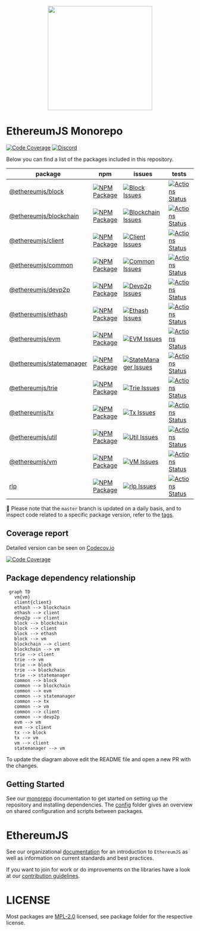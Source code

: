 <p align="center">
  <img src="https://user-images.githubusercontent.com/47108/78779352-d0839500-796a-11ea-9468-fd2a0b3fe1ef.png" width=280>
</p>

# EthereumJS Monorepo

[![Code Coverage][coverage-badge]][coverage-link]
[![Discord][discord-badge]][discord-link]

Below you can find a list of the packages included in this repository.

| package                                          | npm                                                             | issues                                                                        | tests                                                                      | coverage                                                                    |
| ------------------------------------------------ | --------------------------------------------------------------- | ----------------------------------------------------------------------------- | -------------------------------------------------------------------------- | --------------------------------------------------------------------------- |
| [@ethereumjs/block][block-package]               | [![NPM Package][block-npm-badge]][block-npm-link]               | [![Block Issues][block-issues-badge]][block-issues-link]                      | [![Actions Status][block-actions-badge]][block-actions-link]               | [![Code Coverage][block-coverage-badge]][block-coverage-link]               |
| [@ethereumjs/blockchain][blockchain-package]     | [![NPM Package][blockchain-npm-badge]][blockchain-npm-link]     | [![Blockchain Issues][blockchain-issues-badge]][blockchain-issues-link]       | [![Actions Status][blockchain-actions-badge]][blockchain-actions-link]     | [![Code Coverage][blockchain-coverage-badge]][blockchain-coverage-link]     |
| [@ethereumjs/client][client-package]             | [![NPM Package][client-npm-badge]][client-npm-link]             | [![Client Issues][client-issues-badge]][client-issues-link]                   | [![Actions Status][client-actions-badge]][client-actions-link]             | [![Code Coverage][client-coverage-badge]][client-coverage-link]             |
| [@ethereumjs/common][common-package]             | [![NPM Package][common-npm-badge]][common-npm-link]             | [![Common Issues][common-issues-badge]][common-issues-link]                   | [![Actions Status][common-actions-badge]][common-actions-link]             | [![Code Coverage][common-coverage-badge]][common-coverage-link]             |
| [@ethereumjs/devp2p][devp2p-package]             | [![NPM Package][devp2p-npm-badge]][devp2p-npm-link]             | [![Devp2p Issues][devp2p-issues-badge]][devp2p-issues-link]                   | [![Actions Status][devp2p-actions-badge]][devp2p-actions-link]             | [![Code Coverage][devp2p-coverage-badge]][devp2p-coverage-link]             |
| [@ethereumjs/ethash][ethash-package]             | [![NPM Package][ethash-npm-badge]][ethash-npm-link]             | [![Ethash Issues][ethash-issues-badge]][ethash-issues-link]                   | [![Actions Status][ethash-actions-badge]][ethash-actions-link]             | [![Code Coverage][ethash-coverage-badge]][ethash-coverage-link]             |
| [@ethereumjs/evm][evm-package]                  | [![NPM Package][evm-npm-badge]][evm-npm-link]                 | [![EVM Issues][evm-issues-badge]][evm-issues-link]                         | [![Actions Status][evm-actions-badge]][evm-actions-link]                 | [![Code Coverage][evm-coverage-badge]][evm-coverage-link]                 |
| [@ethereumjs/statemanager][statemanager-package] | [![NPM Package][statemanager-npm-badge]][statemanager-npm-link] | [![StateManager Issues][statemanager-issues-badge]][statemanager-issues-link] | [![Actions Status][statemanager-actions-badge]][statemanager-actions-link] | [![Code Coverage][statemanager-coverage-badge]][statemanager-coverage-link] |
| [@ethereumjs/trie][trie-package]             | [![NPM Package][trie-npm-badge]][trie-npm-link]                 | [![Trie Issues][trie-issues-badge]][trie-issues-link]                         | [![Actions Status][trie-actions-badge]][trie-actions-link]                 | [![Code Coverage][trie-coverage-badge]][trie-coverage-link]                 |
| [@ethereumjs/tx][tx-package]                     | [![NPM Package][tx-npm-badge]][tx-npm-link]                     | [![Tx Issues][tx-issues-badge]][tx-issues-link]                               | [![Actions Status][tx-actions-badge]][tx-actions-link]                     | [![Code Coverage][tx-coverage-badge]][tx-coverage-link]                     |
| [@ethereumjs/util][util-package]                  | [![NPM Package][util-npm-badge]][util-npm-link]                 | [![Util Issues][util-issues-badge]][util-issues-link]                         | [![Actions Status][util-actions-badge]][util-actions-link]                 | [![Code Coverage][util-coverage-badge]][util-coverage-link]                 |
| [@ethereumjs/vm][vm-package]                     | [![NPM Package][vm-npm-badge]][vm-npm-link]                     | [![VM Issues][vm-issues-badge]][vm-issues-link]                               | [![Actions Status][vm-actions-badge]][vm-actions-link]                     | [![Code Coverage][vm-coverage-badge]][vm-coverage-link]                     |
| [rlp][rlp-package]                               | [![NPM Package][rlp-npm-badge]][rlp-npm-link]                   | [![rlp Issues][rlp-issues-badge]][rlp-issues-link]                            | [![Actions Status][rlp-actions-badge]][rlp-actions-link]                   | [![Code Coverage][rlp-coverage-badge]][rlp-coverage-link]                   |

🚧 Please note that the `master` branch is updated on a daily basis, and to inspect code related to a specific package version, refer to the [tags](https://github.com/ethereumjs/ethereumjs-monorepo/tags).

## Coverage report

Detailed version can be seen on [Codecov.io][coverage-link]

[![Code Coverage](https://codecov.io/gh/ethereumjs/ethereumjs-monorepo/branch/master/graphs/icicle.svg)][coverage-link]

## Package dependency relationship

```mermaid
 graph TD
   vm{vm}
   client{client}
   ethash --> blockchain
   ethash --> client
   devp2p --> client
   block --> blockchain
   block --> client
   block --> ethash
   block --> vm
   blockchain --> client
   blockchain --> vm
   trie --> client
   trie --> vm
   trie --> block
   trie --> blockchain
   trie --> statemanager
   common --> block
   common --> blockchain
   common --> evm
   common --> statemanager
   common --> tx
   common --> vm
   common --> client
   common --> devp2p
   evm --> vm
   evm --> client
   tx --> block
   tx --> vm
   vm --> client
   statemanager --> vm
```

To update the diagram above edit the README file and open a new PR with the changes.

## Getting Started

See our [monorepo](config/MONOREPO.md) documentation to get started on setting up the repository and installing dependencies. The [config](config/) folder gives an overview on shared configuration and scripts between packages.

# EthereumJS

See our organizational [documentation](https://ethereumjs.readthedocs.io) for an introduction to `EthereumJS` as well as information on current standards and best practices.

If you want to join for work or do improvements on the libraries have a look at our [contribution guidelines](https://ethereumjs.readthedocs.io/en/latest/contributing.html).

# LICENSE

Most packages are [MPL-2.0](<https://tldrlegal.com/license/mozilla-public-license-2.0-(mpl-2)>) licensed, see package folder for the respective license.

[coverage-badge]: https://codecov.io/gh/ethereumjs/ethereumjs-monorepo/branch/master/graph/badge.svg
[coverage-link]: https://codecov.io/gh/ethereumjs/ethereumjs-monorepo
[discord-badge]: https://img.shields.io/static/v1?logo=discord&label=discord&message=Join&color=blue
[discord-link]: https://discord.gg/TNwARpR
[stackexchange-badge]: https://img.shields.io/badge/ethereumjs-stackexchange-brightgreen
[stackexchange-link]: https://ethereum.stackexchange.com/questions/tagged/ethereumjs
[block-package]: ./packages/block
[block-npm-badge]: https://img.shields.io/npm/v/@ethereumjs/block.svg
[block-npm-link]: https://www.npmjs.com/package/@ethereumjs/block
[block-issues-badge]: https://img.shields.io/github/issues/ethereumjs/ethereumjs-monorepo/package:%20block?label=issues
[block-issues-link]: https://github.com/ethereumjs/ethereumjs-monorepo/issues?q=is%3Aopen+is%3Aissue+label%3A"package%3A+block"
[block-actions-badge]: https://github.com/ethereumjs/ethereumjs-monorepo/workflows/Block/badge.svg
[block-actions-link]: https://github.com/ethereumjs/ethereumjs-monorepo/actions?query=workflow%3A%22Block%22
[block-coverage-badge]: https://codecov.io/gh/ethereumjs/ethereumjs-monorepo/branch/master/graph/badge.svg?flag=block
[block-coverage-link]: https://codecov.io/gh/ethereumjs/ethereumjs-monorepo/tree/master/packages/block
[blockchain-package]: ./packages/blockchain
[blockchain-npm-badge]: https://img.shields.io/npm/v/@ethereumjs/blockchain.svg
[blockchain-npm-link]: https://www.npmjs.com/package/@ethereumjs/blockchain
[blockchain-issues-badge]: https://img.shields.io/github/issues/ethereumjs/ethereumjs-monorepo/package:%20blockchain?label=issues
[blockchain-issues-link]: https://github.com/ethereumjs/ethereumjs-monorepo/issues?q=is%3Aopen+is%3Aissue+label%3A"package%3A+blockchain"
[blockchain-actions-badge]: https://github.com/ethereumjs/ethereumjs-monorepo/workflows/Blockchain/badge.svg
[blockchain-actions-link]: https://github.com/ethereumjs/ethereumjs-monorepo/actions?query=workflow%3A%22Blockchain%22
[blockchain-coverage-badge]: https://codecov.io/gh/ethereumjs/ethereumjs-monorepo/branch/master/graph/badge.svg?flag=blockchain
[blockchain-coverage-link]: https://codecov.io/gh/ethereumjs/ethereumjs-monorepo/tree/master/packages/blockchain
[client-package]: ./packages/client
[client-npm-badge]: https://img.shields.io/npm/v/@ethereumjs/client.svg
[client-npm-link]: https://www.npmjs.com/package/@ethereumjs/client
[client-issues-badge]: https://img.shields.io/github/issues/ethereumjs/ethereumjs-monorepo/package:%20client?label=issues
[client-issues-link]: https://github.com/ethereumjs/ethereumjs-monorepo/issues?q=is%3Aopen+is%3Aissue+label%3A"package%3A+client"
[client-actions-badge]: https://github.com/ethereumjs/ethereumjs-monorepo/workflows/Client/badge.svg
[client-actions-link]: https://github.com/ethereumjs/ethereumjs-monorepo/actions?query=workflow%3A%22Client%22
[client-coverage-badge]: https://codecov.io/gh/ethereumjs/ethereumjs-monorepo/branch/master/graph/badge.svg?flag=client
[client-coverage-link]: https://codecov.io/gh/ethereumjs/ethereumjs-monorepo/tree/master/packages/client
[common-package]: ./packages/common
[common-npm-badge]: https://img.shields.io/npm/v/@ethereumjs/common.svg
[common-npm-link]: https://www.npmjs.com/package/@ethereumjs/common
[common-issues-badge]: https://img.shields.io/github/issues/ethereumjs/ethereumjs-monorepo/package:%20common?label=issues
[common-issues-link]: https://github.com/ethereumjs/ethereumjs-monorepo/issues?q=is%3Aopen+is%3Aissue+label%3A"package%3A+common"
[common-actions-badge]: https://github.com/ethereumjs/ethereumjs-monorepo/workflows/Common/badge.svg
[common-actions-link]: https://github.com/ethereumjs/ethereumjs-monorepo/actions?query=workflow%3A%22Common%22
[common-coverage-badge]: https://codecov.io/gh/ethereumjs/ethereumjs-monorepo/branch/master/graph/badge.svg?flag=common
[common-coverage-link]: https://codecov.io/gh/ethereumjs/ethereumjs-monorepo/tree/master/packages/common
[devp2p-package]: ./packages/devp2p
[devp2p-npm-badge]: https://img.shields.io/npm/v/@ethereumjs/devp2p.svg
[devp2p-npm-link]: https://www.npmjs.com/package/@ethereumjs/devp2p
[devp2p-issues-badge]: https://img.shields.io/github/issues/ethereumjs/ethereumjs-monorepo/package:%20devp2p?label=issues
[devp2p-issues-link]: https://github.com/ethereumjs/ethereumjs-monorepo/issues?q=is%3Aopen+is%3Aissue+label%3A"package%3A+devp2p"
[devp2p-actions-badge]: https://github.com/ethereumjs/ethereumjs-monorepo/workflows/Devp2p/badge.svg
[devp2p-actions-link]: https://github.com/ethereumjs/ethereumjs-monorepo/actions?query=workflow%3A%22Devp2p%22
[devp2p-coverage-badge]: https://codecov.io/gh/ethereumjs/ethereumjs-monorepo/branch/master/graph/badge.svg?flag=devp2p
[devp2p-coverage-link]: https://codecov.io/gh/ethereumjs/ethereumjs-monorepo/tree/master/packages/devp2p
[ethash-package]: ./packages/ethash
[ethash-npm-badge]: https://img.shields.io/npm/v/@ethereumjs/ethash.svg
[ethash-npm-link]: https://www.npmjs.org/package/@ethereumjs/ethash
[ethash-issues-badge]: https://img.shields.io/github/issues/ethereumjs/ethereumjs-monorepo/package:%20ethash?label=issues
[ethash-issues-link]: https://github.com/ethereumjs/ethereumjs-monorepo/issues?q=is%3Aopen+is%3Aissue+label%3A"package%3A+ethash"
[ethash-actions-badge]: https://github.com/ethereumjs/ethereumjs-monorepo/workflows/Ethash/badge.svg
[ethash-actions-link]: https://github.com/ethereumjs/ethereumjs-monorepo/actions?query=workflow%3A%22Ethash%22
[ethash-coverage-badge]: https://codecov.io/gh/ethereumjs/ethereumjs-monorepo/branch/master/graph/badge.svg?flag=ethash
[ethash-coverage-link]: https://codecov.io/gh/ethereumjs/ethereumjs-monorepo/tree/master/packages/ethash
[evm-package]: ./packages/evm
[evm-npm-badge]: https://img.shields.io/npm/v/@ethereumjs/evm.svg
[evm-npm-link]: https://www.npmjs.org/package/@ethereumjs/evm
[evm-issues-badge]: https://img.shields.io/github/issues/ethereumjs/ethereumjs-monorepo/package:%20evm?label=issues
[evm-issues-link]: https://github.com/ethereumjs/ethereumjs-monorepo/issues?q=is%3Aopen+is%3Aissue+label%3A"package%3A+evm"
[evm-actions-badge]: https://github.com/ethereumjs/ethereumjs-monorepo/workflows/EVM/badge.svg
[evm-actions-link]: https://github.com/ethereumjs/ethereumjs-monorepo/actions?query=workflow%3A%22evm%22
[evm-coverage-badge]: https://codecov.io/gh/ethereumjs/ethereumjs-monorepo/branch/master/graph/badge.svg?flag=evm
[evm-coverage-link]: https://codecov.io/gh/ethereumjs/ethereumjs-monorepo/tree/master/packages/evm
[tx-package]: ./packages/tx
[tx-npm-badge]: https://img.shields.io/npm/v/@ethereumjs/tx.svg
[tx-npm-link]: https://www.npmjs.com/package/@ethereumjs/tx
[tx-issues-badge]: https://img.shields.io/github/issues/ethereumjs/ethereumjs-monorepo/package:%20tx?label=issues
[tx-issues-link]: https://github.com/ethereumjs/ethereumjs-monorepo/issues?q=is%3Aopen+is%3Aissue+label%3A"package%3A+tx"
[tx-actions-badge]: https://github.com/ethereumjs/ethereumjs-monorepo/workflows/Tx/badge.svg
[tx-actions-link]: https://github.com/ethereumjs/ethereumjs-monorepo/actions?query=workflow%3A%22Tx%22
[tx-coverage-badge]: https://codecov.io/gh/ethereumjs/ethereumjs-monorepo/branch/master/graph/badge.svg?flag=tx
[tx-coverage-link]: https://codecov.io/gh/ethereumjs/ethereumjs-monorepo/tree/master/packages/tx
[trie-package]: ./packages/trie
[trie-npm-badge]: https://img.shields.io/npm/v/@ethereumjs/trie.svg
[trie-npm-link]: https://www.npmjs.com/package/@ethereumjs/trie
[trie-issues-badge]: https://img.shields.io/github/issues/ethereumjs/ethereumjs-monorepo/package:%20trie?label=issues
[trie-issues-link]: https://github.com/ethereumjs/ethereumjs-monorepo/issues?q=is%3Aopen+is%3Aissue+label%3A"package%3A+trie"
[trie-actions-badge]: https://github.com/ethereumjs/ethereumjs-monorepo/workflows/Trie/badge.svg
[trie-actions-link]: https://github.com/ethereumjs/ethereumjs-monorepo/actions?query=workflow%3A%22Trie%22
[trie-coverage-badge]: https://codecov.io/gh/ethereumjs/ethereumjs-monorepo/branch/master/graph/badge.svg?flag=trie
[trie-coverage-link]: https://codecov.io/gh/ethereumjs/ethereumjs-monorepo/tree/master/packages/trie
[rlp-package]: ./packages/rlp
[rlp-npm-badge]: https://img.shields.io/npm/v/rlp.svg
[rlp-npm-link]: https://www.npmjs.com/package/rlp
[rlp-issues-badge]: https://img.shields.io/github/issues/ethereumjs/ethereumjs-monorepo/package:%20rlp?label=issues
[rlp-issues-link]: https://github.com/ethereumjs/ethereumjs-monorepo/issues?q=is%3Aopen+is%3Aissue+label%3A"package%3A+rlp"
[rlp-actions-badge]: https://github.com/ethereumjs/ethereumjs-monorepo/workflows/rlp/badge.svg
[rlp-actions-link]: https://github.com/ethereumjs/ethereumjs-monorepo/actions?query=workflow%3A%22rlp%22
[rlp-coverage-badge]: https://codecov.io/gh/ethereumjs/ethereumjs-monorepo/branch/master/graph/badge.svg?flag=rlp
[rlp-coverage-link]: https://codecov.io/gh/ethereumjs/ethereumjs-monorepo/tree/master/packages/rlp
[util-package]: ./packages/util
[util-npm-badge]: https://img.shields.io/npm/v/@ethereumjs/util.svg
[util-npm-link]: https://www.npmjs.org/package/@ethereumjs/util
[util-issues-badge]: https://img.shields.io/github/issues/ethereumjs/ethereumjs-monorepo/package:%20util?label=issues
[util-issues-link]: https://github.com/ethereumjs/ethereumjs-monorepo/issues?q=is%3Aopen+is%3Aissue+label%3A"package%3A+util"
[util-actions-badge]: https://github.com/ethereumjs/ethereumjs-monorepo/workflows/Util/badge.svg
[util-actions-link]: https://github.com/ethereumjs/ethereumjs-monorepo/actions?query=workflow%3A%22Util%22
[util-coverage-badge]: https://codecov.io/gh/ethereumjs/ethereumjs-monorepo/branch/master/graph/badge.svg?flag=util
[util-coverage-link]: https://codecov.io/gh/ethereumjs/ethereumjs-monorepo/tree/master/packages/util
[statemanager-package]: ./packages/statemanager
[statemanager-npm-badge]: https://img.shields.io/npm/v/@ethereumjs/statemanager.svg
[statemanager-npm-link]: https://www.npmjs.com/package/@ethereumjs/statemanager
[statemanager-issues-badge]: https://img.shields.io/github/issues/ethereumjs/ethereumjs-monorepo/package:%20statemanager?label=issues
[statemanager-issues-link]: https://github.com/ethereumjs/ethereumjs-monorepo/issues?q=is%3Aopen+is%3Aissue+label%3A"package%3A+statemanager"
[statemanager-actions-badge]: https://github.com/ethereumjs/ethereumjs-monorepo/workflows/StateManager/badge.svg
[statemanager-actions-link]: https://github.com/ethereumjs/ethereumjs-monorepo/actions?query=workflow%3A%22StateManager%22
[statemanager-coverage-badge]: https://codecov.io/gh/ethereumjs/ethereumjs-monorepo/branch/master/graph/badge.svg?flag=statemanager
[statemanager-coverage-link]: https://codecov.io/gh/ethereumjs/ethereumjs-monorepo/tree/master/packages/statemanager
[vm-package]: ./packages/vm
[vm-npm-badge]: https://img.shields.io/npm/v/@ethereumjs/vm.svg
[vm-npm-link]: https://www.npmjs.com/package/@ethereumjs/vm
[vm-issues-badge]: https://img.shields.io/github/issues/ethereumjs/ethereumjs-monorepo/package:%20vm?label=issues
[vm-issues-link]: https://github.com/ethereumjs/ethereumjs-monorepo/issues?q=is%3Aopen+is%3Aissue+label%3A"package%3A+vm"
[vm-actions-badge]: https://github.com/ethereumjs/ethereumjs-monorepo/workflows/VM/badge.svg
[vm-actions-link]: https://github.com/ethereumjs/ethereumjs-monorepo/actions?query=workflow%3A%22VM%22
[vm-coverage-badge]: https://codecov.io/gh/ethereumjs/ethereumjs-monorepo/branch/master/graph/badge.svg?flag=vm
[vm-coverage-link]: https://codecov.io/gh/ethereumjs/ethereumjs-monorepo/tree/master/packages/vm
